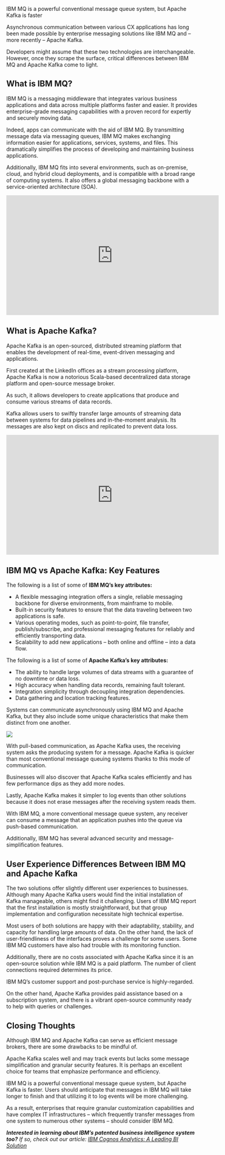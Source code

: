 IBM MQ is a powerful conventional message queue system, but Apache Kafka is faster

Asynchronous communication between various CX applications has long been made possible by enterprise messaging solutions like IBM MQ and – more recently – Apache Kafka.

Developers might assume that these two technologies are interchangeable. However, once they scrape the surface, critical differences between IBM MQ and Apache Kafka come to light.

## What is IBM MQ?

IBM MQ is a messaging middleware that integrates various business applications and data across multiple platforms faster and easier. It provides enterprise-grade messaging capabilities with a proven record for expertly and securely moving data.

Indeed, apps can communicate with the aid of IBM MQ. By transmitting message data via messaging queues, IBM MQ makes exchanging information easier for applications, services, systems, and files. This dramatically simplifies the process of developing and maintaining business applications.

Additionally, IBM MQ fits into several environments, such as on-premise, cloud, and hybrid cloud deployments, and is compatible with a broad range of computing systems. It also offers a global messaging backbone with a service-oriented architecture (SOA).

<iframe title="YouTube video player" src="https://www.youtube.com/embed/ynjc5GMQeRA" width="560" height="315" frameborder="0" allowfullscreen="allowfullscreen"></iframe>

## What is Apache Kafka?

Apache Kafka is an open-sourced, distributed streaming platform that enables the development of real-time, event-driven messaging and applications.

First created at the LinkedIn offices as a stream processing platform, Apache Kafka is now a notorious Scala-based decentralized data storage platform and open-source message broker.

As such, it allows developers to create applications that produce and consume various streams of data records.

Kafka allows users to swiftly transfer large amounts of streaming data between systems for data pipelines and in-the-moment analysis. Its messages are also kept on discs and replicated to prevent data loss.

<iframe title="YouTube video player" src="https://www.youtube.com/embed/aj9CDZm0Glc" width="560" height="315" frameborder="0" allowfullscreen="allowfullscreen"></iframe>

## IBM MQ vs Apache Kafka: Key Features

The following is a list of some of **IBM MQ’s key attributes:**

-   A flexible messaging integration offers a single, reliable messaging backbone for diverse environments, from mainframe to mobile.
-   Built-in security features to ensure that the data traveling between two applications is safe.
-   Various operating modes, such as point-to-point, file transfer, publish/subscribe, and professional messaging features for reliably and efficiently transporting data.
-   Scalability to add new applications – both online and offline – into a data flow.

The following is a list of some of **Apache Kafka’s key attributes:**

-   The ability to handle large volumes of data streams with a guarantee of no downtime or data loss.
-   High accuracy when handling data records, remaining fault tolerant.
-   Integration simplicity through decoupling integration dependencies.
-   Data gathering and location tracking features.

Systems can communicate asynchronously using IBM MQ and Apache Kafka, but they also include some unique characteristics that make them distinct from one another.

[![](https://servedbyadbutler.com/getad.img/;libID=3963983)](https://servedbyadbutler.com/redirect.spark?MID=173714&plid=2217605&setID=458760&channelID=0&CID=813419&banID=521393119&PID=0&textadID=0&tc=1&scheduleID=2139151&adSize=728x90&mt=1698783473097334&sw=1920&sh=1080&spr=1&referrer=https%3A%2F%2Fwww.cxtoday.com%2Fdata-analytics%2Fibm-mq-vs-apache-kafka-how-do-they-differ%2F&hc=20081293bd48dba81e7bef16c51b20b47f98ba83&location=)

With pull-based communication, as Apache Kafka uses, the receiving system asks the producing system for a message. Apache Kafka is quicker than most conventional message queuing systems thanks to this mode of communication.

Businesses will also discover that Apache Kafka scales efficiently and has few performance dips as they add more nodes.

Lastly, Apache Kafka makes it simpler to log events than other solutions because it does not erase messages after the receiving system reads them.

With IBM MQ, a more conventional message queue system, any receiver can consume a message that an application pushes into the queue via push-based communication.

Additionally, IBM MQ has several advanced security and message-simplification features.

## User Experience Differences Between IBM MQ and Apache Kafka

The two solutions offer slightly different user experiences to businesses. Although many Apache Kafka users would find the initial installation of Kafka manageable, others might find it challenging. Users of IBM MQ report that the first installation is mostly straightforward, but that group implementation and configuration necessitate high technical expertise.

Most users of both solutions are happy with their adaptability, stability, and capacity for handling large amounts of data. On the other hand, the lack of user-friendliness of the interfaces proves a challenge for some users. Some IBM MQ customers have also had trouble with its monitoring function.

Additionally, there are no costs associated with Apache Kafka since it is an open-source solution while IBM MQ is a paid platform. The number of client connections required determines its price.

IBM MQ’s customer support and post-purchase service is highly-regarded.

On the other hand, Apache Kafka provides paid assistance based on a subscription system, and there is a vibrant open-source community ready to help with queries or challenges.

## Closing Thoughts

Although IBM MQ and Apache Kafka can serve as efficient message brokers, there are some drawbacks to be mindful of.

Apache Kafka scales well and may track events but lacks some message simplification and granular security features. It is perhaps an excellent choice for teams that emphasize performance and efficiency.

IBM MQ is a powerful conventional message queue system, but Apache Kafka is faster. Users should anticipate that messages in IBM MQ will take longer to finish and that utilizing it to log events will be more challenging.

As a result, enterprises that require granular customization capabilities and have complex IT infrastructures – which frequently transfer messages from one system to numerous other systems – should consider IBM MQ.

_**Interested in learning about IBM’s patented business intelligence system too?**_ _If so, check out our article:_ [_IBM Cognos Analytics: A Leading BI Solution_](https://cxtoday.com/data-analytics/ibm-cognos-analytics-a-leading-bi-solution)